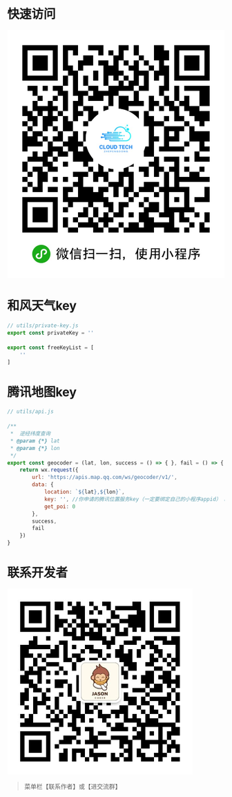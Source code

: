 # 快速访问

![](/image/qrcode.jpg)

# 和风天气key

```js
// utils/private-key.js
export const privateKey = ''

export const freeKeyList = [
    ''
]
```

# 腾讯地图key

```js
// utils/api.js

/**
 *  逆经纬度查询
 * @param {*} lat
 * @param {*} lon
 */
export const geocoder = (lat, lon, success = () => { }, fail = () => { }) => {
    return wx.request({
        url: 'https://apis.map.qq.com/ws/geocoder/v1/',
        data: {
            location: `${lat},${lon}`,
            key: '', //你申请的腾讯位置服务key（一定要绑定自己的小程序appid） https://lbs.qq.com/dev/console/application/mine
            get_poi: 0
        },
        success,
        fail
    })
}

```

# 联系开发者

![](/image/gzh.jpg)

> 菜单栏【联系作者】或【进交流群】